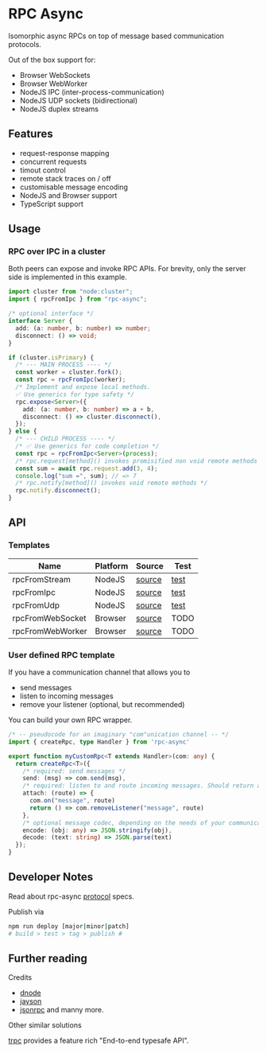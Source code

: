 # RPC Async

Isomorphic async RPCs on top of message based communication protocols.

Out of the box support for:

- Browser WebSockets
- Browser WebWorker
- NodeJS IPC (inter-process-communication)
- NodeJS UDP sockets (bidirectional)
- NodeJS duplex streams

## Features

- request-response mapping
- concurrent requests
- timout control
- remote stack traces on / off
- customisable message encoding
- NodeJS and Browser support
- TypeScript support

## Usage

### RPC over IPC in a cluster

Both peers can expose and invoke RPC APIs. For brevity, only the server side is implemented in this example.

```ts
import cluster from "node:cluster";
import { rpcFromIpc } from "rpc-async";

/* optional interface */
interface Server {
  add: (a: number, b: number) => number;
  disconnect: () => void;
}

if (cluster.isPrimary) {
  /* --- MAIN PROCESS ---- */
  const worker = cluster.fork();
  const rpc = rpcFromIpc(worker);
  /* Implement and expose local methods.  
  ✅ Use generics for type safety */
  rpc.expose<Server>({
    add: (a: number, b: number) => a + b,
    disconnect: () => cluster.disconnect(),
  });
} else {
  /* --- CHILD PROCESS ---- */
  /* ✅ Use generics for code completion */
  const rpc = rpcFromIpc<Server>(process);
  /* rpc.request[method]() invokes promisified non void remote methods */
  const sum = await rpc.request.add(3, 4);
  console.log("sum =", sum); // => 7
  /* rpc.notify[method]() invokes void remote methods */
  rpc.notify.disconnect();
}
```

## API

### Templates

| Name             | Platform | Source                                  | Test                         |
| ---------------- | -------- | --------------------------------------- | ---------------------------- |
| rpcFromStream    | NodeJS   | [source](src/rpc/from/duplex-stream.ts) | [test](src/test/tcp.test.ts) |
| rpcFromIpc       | NodeJS   | [source](src/rpc/from/ipc-process.ts)   | [test](src/test/ipc.test.ts) |
| rpcFromUdp       | NodeJS   | [source](src/rpc/from/udp-socket.ts)    | [test](src/test/udp.test.ts) |
| rpcFromWebSocket | Browser  | [source](src/rpc/from/web-socket.ts)    | TODO                         |
| rpcFromWebWorker | Browser  | [source](src/rpc/from/web-worker.ts)    | TODO                         |

### User defined RPC template

If you have a communication channel that allows you to

- send messages
- listen to incoming messages
- remove your listener (optional, but recommended)

You can build your own RPC wrapper.

```ts
/* -- pseudocode for an imaginary "com"unication channel -- */
import { createRpc, type Handler } from 'rpc-async'

export function myCustomRpc<T extends Handler>(com: any) {
  return createRpc<T>({
    /* required: send messages */
    send: (msg) => com.send(msg),
    /* required: listen to and route incoming messages. Should return a detach function */
    attach: (route) => {
      com.on("message", route)
      return () => com.removeListener("message", route)
    },
    /* optional message codec, depending on the needs of your communication channel */
    encode: (obj: any) => JSON.stringify(obj),
    decode: (text: string) => JSON.parse(text)
  });
}
```

## Developer Notes

Read about rpc-async [protocol](https://github.com/mablay/rpc-async/blob/main/docs/PROTOCOL.md) specs.

Publish via

```sh
npm run deploy [major|minor|patch]
# build > test > tag > publish #
```

## Further reading

Credits

- [dnode](https://www.npmjs.com/package/dnode)
- [jayson](https://www.npmjs.com/package/jayson)
- [jsonrpc](https://www.jsonrpc.org/specification) and manny more.

Other similar solutions

[trpc](https://trpc.io) provides a feature rich "End-to-end typesafe API".
